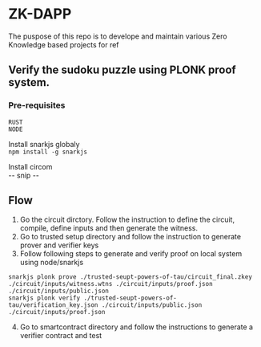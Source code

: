 # ZK-DAPP
The puspose of this repo is to develope and maintain various Zero Knowledge based projects for ref  

## Verify the sudoku puzzle using PLONK proof system.

### Pre-requisites 
`RUST`  
`NODE`  
  
Install snarkjs globaly   
`npm install -g snarkjs`  
  
Install circom  
-- snip --  
  
## Flow
  
1. Go the circuit dirctory. Follow the instruction to define the circuit, compile, define inputs and then generate the witness.  
2. Go to trusted setup directory and follow the instruction to generate prover and verifier keys
3. Follow following steps to generate and verify proof on local system using node/snarkjs  

 `snarkjs plonk prove ./trusted-seupt-powers-of-tau/circuit_final.zkey ./circuit/inputs/witness.wtns ./circuit/inputs/proof.json ./circuit/inputs/public.json`  
 `snarkjs plonk verify ./trusted-seupt-powers-of-tau/verification_key.json ./circuit/inputs/public.json ./circuit/inputs/proof.json`

4. Go to smartcontract directory and follow the instructions to generate a verifier contract and test

